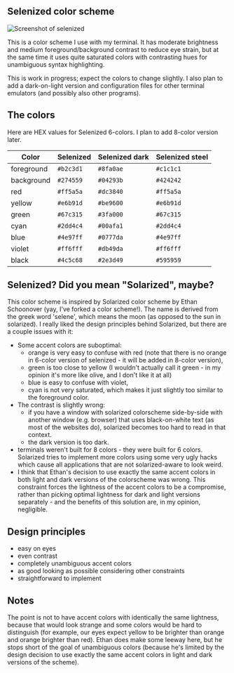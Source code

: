 Selenized color scheme
----------------------

![Screenshot of selenized](http://i.imgur.com/08cgQrD.jpg)

This is a color scheme I use with my terminal.  It has moderate brightness and
medium foreground/background contrast to reduce eye strain, but at the same
time it uses quite saturated colors with contrasting hues for unambiguous 
syntax highlighting.

This is work in progress; expect the colors to change slightly. I also plan to
add a dark-on-light version and configuration files for other terminal
emulators (and possibly also other programs).



The colors
----------

Here are HEX values for Selenized 6-colors.  I plan to add 8-color version
later.

| Color | Selenized | Selenized dark | Selenized steel |
| ----- | --------- | -------------- | --------------- |
| foreground | `#b2c3d1` | `#8fa0ae` | `#c1c1c1` |
| background | `#274559` | `#04293b` | `#424242` |
| red        | `#ff5a5a` | `#dc3840` | `#ff5a5a` |
| yellow     | `#e6b91d` | `#be9600` | `#e6b91d` |
| green      | `#67c315` | `#3fa000` | `#67c315` |
| cyan       | `#2dd4c4` | `#00afa1` | `#2dd4c4` |
| blue       | `#4e97ff` | `#0777da` | `#4e97ff` |
| violet     | `#ff6fff` | `#db49da` | `#ff6fff` |
| black      | `#4c5c68` | `#2e3d49` | `#595959` |



Selenized? Did you mean "Solarized", maybe?
-------------------------------------------

This color scheme is inspired by Solarized color scheme by Ethan Schoonover (yay,
I've forked a color scheme!).  The name is derived from the greek word 'selene',
which means the moon (as opposed to the sun in solarized).  I really liked the
design principles behind Solarized, but there are a couple issues with it:

- Some accent colors are suboptimal:
  - orange is very easy to confuse with red (note that there is no orange in
    6-color version of selenized - it will be added in 8-color version),
  - green is too close to yellow (I wouldn't actually call it green - in my
    opinion it's more like olive, and I don't like it at all)
  - blue is easy to confuse with violet,
  - cyan is not very saturated, which makes it just slightly too similar to the
    foreground color.
- The contrast is slightly wrong:
  - if you have a window with solarized colorscheme side-by-side with another
    window (e.g. browser) that uses black-on-white text (as most of the
    websites do), solarized becomes too hard to read in that context.
  - the dark version is too dark.
- terminals weren't built for 8 colors - they were built for 6 colors.
  Solarized tries to implement more colors using some very ugly hacks which
  cause all applications that are not solarized-aware to look weird.
- I think that Ethan's decision to use exactly the same accent colors in both
  light and dark versions of the colorscheme was wrong.  This constraint forces
  the lightness of the accent colors to be a compromise, rather than picking
  optimal lightness for dark and light versions separately - and the benefits
  of this solution are, in my opinion, negligible.



Design principles
-----------------

- easy on eyes
- even contrast
- completely unambiguous accent colors 
- as good looking as possible considering other constraints
- straightforward to implement



Notes
-----

The point is not to have accent colors with identically the same lightness,
because that would look strange and some colors would be hard to distinguish
(for example, our eyes expect yellow to be brighter than orange and orange
brighter than red).  Ethan does make some leeway here, but he stops short of
the goal of unambiguous colors (because he's limited by the design decision
to use exactly the same accent colors in light and dark versions of the scheme).

